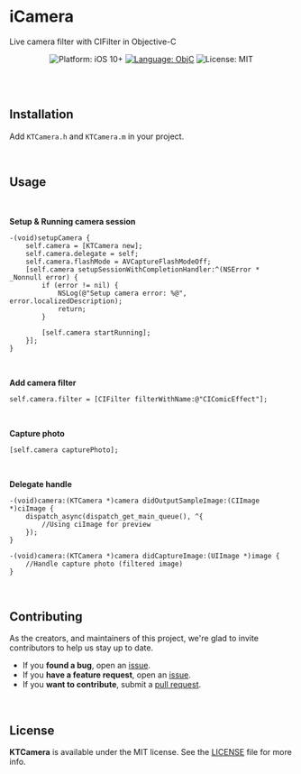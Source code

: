 # iCamera
Live camera filter with CIFilter in Objective-C

<p align="center">
<img src="https://img.shields.io/badge/platform-iOS%2010%2B-blue.svg?style=flat" alt="Platform: iOS 10+"/>
<a href="https://developer.apple.com/swift"><img src="https://img.shields.io/badge/language-ObjC-orange" alt="Language: ObjC" /></a>
<img src="http://img.shields.io/badge/license-MIT-lightgrey.svg?style=flat" alt="License: MIT" /> <br><br>
</p>

<br>

## Installation

Add `KTCamera.h` and `KTCamera.m` in your project.

<br>

## Usage

<br>

**Setup & Running camera session**

```objc
-(void)setupCamera {
    self.camera = [KTCamera new];
    self.camera.delegate = self;
    self.camera.flashMode = AVCaptureFlashModeOff;
    [self.camera setupSessionWithCompletionHandler:^(NSError * _Nonnull error) {
        if (error != nil) {
            NSLog(@"Setup camera error: %@", error.localizedDescription);
            return;
        }
        
        [self.camera startRunning];
    }];
}
```

<br>

**Add camera filter**

```objc
self.camera.filter = [CIFilter filterWithName:@"CIComicEffect"];
```

<br>

**Capture photo**

```objc
[self.camera capturePhoto];
```

<br>

**Delegate handle**

```objc
-(void)camera:(KTCamera *)camera didOutputSampleImage:(CIImage *)ciImage {
    dispatch_async(dispatch_get_main_queue(), ^{
        //Using ciImage for preview
    });
}

-(void)camera:(KTCamera *)camera didCaptureImage:(UIImage *)image {
	//Handle capture photo (filtered image)
}
```

<br>

## Contributing

As the creators, and maintainers of this project, we're glad to invite contributors to help us stay up to date. 

- If you **found a bug**, open an [issue](https://github.com/quockhai/iCamera/issues).
- If you **have a feature request**, open an [issue](https://github.com/quockhai/iCamera/issues).
- If you **want to contribute**, submit a [pull request](https://github.com/quockhai/iCamera/pulls).

<br>

## License

**KTCamera** is available under the MIT license. See the [LICENSE](https://github.com/quockhai/iCamera/blob/master/LICENSE) file for more info.
